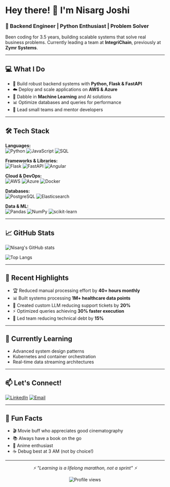 # Hey there! 👋 I'm Nisarg Joshi

### 🚀 Backend Engineer | Python Enthusiast | Problem Solver

Been coding for 3.5 years, building scalable systems that solve real business problems. Currently leading a team at **IntegriChain**, previously at **Zymr Systems**.

---

## 💻 What I Do

- 🔧 Build robust backend systems with **Python, Flask & FastAPI**
- ☁️ Deploy and scale applications on **AWS & Azure**
- 🤖 Dabble in **Machine Learning** and AI solutions
- 📊 Optimize databases and queries for performance
- 👥 Lead small teams and mentor developers

---

## 🛠️ Tech Stack

**Languages:**  
![Python](https://img.shields.io/badge/-Python-3776AB?style=flat-square&logo=python&logoColor=white)
![JavaScript](https://img.shields.io/badge/-JavaScript-F7DF1E?style=flat-square&logo=javascript&logoColor=black)
![SQL](https://img.shields.io/badge/-SQL-4479A1?style=flat-square&logo=postgresql&logoColor=white)

**Frameworks & Libraries:**  
![Flask](https://img.shields.io/badge/-Flask-000000?style=flat-square&logo=flask&logoColor=white)
![FastAPI](https://img.shields.io/badge/-FastAPI-009688?style=flat-square&logo=fastapi&logoColor=white)
![Angular](https://img.shields.io/badge/-Angular-DD0031?style=flat-square&logo=angular&logoColor=white)

**Cloud & DevOps:**  
![AWS](https://img.shields.io/badge/-AWS-232F3E?style=flat-square&logo=amazon-aws&logoColor=white)
![Azure](https://img.shields.io/badge/-Azure-0089D6?style=flat-square&logo=microsoft-azure&logoColor=white)
![Docker](https://img.shields.io/badge/-Docker-2496ED?style=flat-square&logo=docker&logoColor=white)

**Databases:**  
![PostgreSQL](https://img.shields.io/badge/-PostgreSQL-336791?style=flat-square&logo=postgresql&logoColor=white)
![Elasticsearch](https://img.shields.io/badge/-Elasticsearch-005571?style=flat-square&logo=elasticsearch&logoColor=white)

**Data & ML:**  
![Pandas](https://img.shields.io/badge/-Pandas-150458?style=flat-square&logo=pandas&logoColor=white)
![NumPy](https://img.shields.io/badge/-NumPy-013243?style=flat-square&logo=numpy&logoColor=white)
![scikit-learn](https://img.shields.io/badge/-scikit--learn-F7931E?style=flat-square&logo=scikit-learn&logoColor=white)

---

## 📈 GitHub Stats

![Nisarg's GitHub stats](https://github-readme-stats.vercel.app/api?username=NMJoshi&show_icons=true&theme=radical&hide_border=true)

![Top Langs](https://github-readme-stats.vercel.app/api/top-langs/?username=NMJoshi&layout=compact&theme=radical&hide_border=true)

---

## 🎯 Recent Highlights

- 🏆 Reduced manual processing effort by **40+ hours monthly**
- 📊 Built systems processing **1M+ healthcare data points**
- 🤖 Created custom LLM reducing support tickets by **20%**
- ⚡ Optimized queries achieving **30% faster execution**
- 👥 Led team reducing technical debt by **15%**

---

## 🌱 Currently Learning

- Advanced system design patterns
- Kubernetes and container orchestration
- Real-time data streaming architectures

---

## 📫 Let's Connect!

[![LinkedIn](https://img.shields.io/badge/-LinkedIn-0077B5?style=flat-square&logo=linkedin&logoColor=white)](https://www.linkedin.com/in/nisargmjoshi/)
[![Email](https://img.shields.io/badge/-Email-D14836?style=flat-square&logo=gmail&logoColor=white)](mailto:nisarg.joshi1000@gmail.com)

---

## 💭 Fun Facts

- 🎬 Movie buff who appreciates good cinematography
- 📚 Always have a book on the go
- 🍿 Anime enthusiast
- ☕ Debug best at 3 AM (not by choice!)

---

<p align="center">
  <i>⚡ "Learning is a lifelong marathon, not a sprint" ⚡</i>
</p>

<p align="center">
  <img src="https://komarev.com/ghpvc/?username=nisargmjoshi&color=blueviolet&style=flat-square&label=Profile+Views" alt="Profile views" />
</p>
